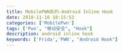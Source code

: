 ```yaml
---
title: MobilePWN系列-Android Inline Hook
date: 2018-11-16 18:15:53
categories: ['MobilePwn']
tags: ['Pwn', "移动安全", "Hook"]
description: android inline hook
keywords: ['Frida','PWN', "Android Hook"]
---
```



